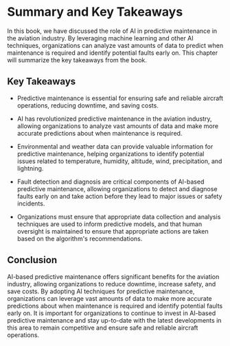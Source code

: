 Summary and Key Takeaways
=================================================

In this book, we have discussed the role of AI in predictive maintenance in the aviation industry. By leveraging machine learning and other AI techniques, organizations can analyze vast amounts of data to predict when maintenance is required and identify potential faults early on. This chapter will summarize the key takeaways from the book.

Key Takeaways
-------------

* Predictive maintenance is essential for ensuring safe and reliable aircraft operations, reducing downtime, and saving costs.

* AI has revolutionized predictive maintenance in the aviation industry, allowing organizations to analyze vast amounts of data and make more accurate predictions about when maintenance is required.

* Environmental and weather data can provide valuable information for predictive maintenance, helping organizations to identify potential issues related to temperature, humidity, altitude, wind, precipitation, and lightning.

* Fault detection and diagnosis are critical components of AI-based predictive maintenance, allowing organizations to detect and diagnose faults early on and take action before they lead to major issues or safety incidents.

* Organizations must ensure that appropriate data collection and analysis techniques are used to inform predictive models, and that human oversight is maintained to ensure that appropriate actions are taken based on the algorithm's recommendations.

Conclusion
----------

AI-based predictive maintenance offers significant benefits for the aviation industry, allowing organizations to reduce downtime, increase safety, and save costs. By adopting AI techniques for predictive maintenance, organizations can leverage vast amounts of data to make more accurate predictions about when maintenance is required and identify potential faults early on. It is important for organizations to continue to invest in AI-based predictive maintenance and stay up-to-date with the latest developments in this area to remain competitive and ensure safe and reliable aircraft operations.


